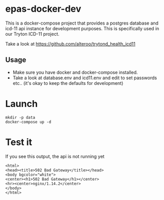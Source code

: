 # epas-docker-dev

This is a docker-compose project that provides a postgres database and icd-11 api instance for development purposes.
This is specifically used in our Tryton ICD-11 project.

Take a look at https://github.com/alteroo/trytond_health_icd11

## Usage

- Make sure you have docker and docker-compose installed.
- Take a look at database.env and icd11.env and edit to set passwords etc.. (it's okay to keep the defaults for development)

# Launch
```
mkdir -p data
docker-compose up -d
```


# Test it

If you see this output, the api is not running yet
```
<html>
<head><title>502 Bad Gateway</title></head>
<body bgcolor="white">
<center><h1>502 Bad Gateway</h1></center>
<hr><center>nginx/1.14.2</center>
</body>
</html>
```
